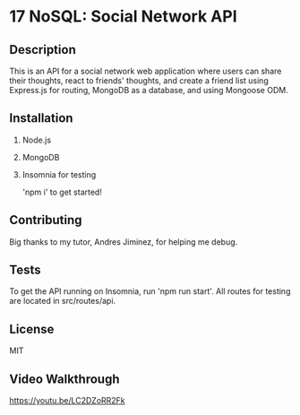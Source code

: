 # 17 NoSQL: Social Network API

## Description
This is an API for a social network web application where users can share their thoughts, react to friends' thoughts, and create a friend list using Express.js for routing, MongoDB as a database, and using Mongoose ODM.

## Installation
1. Node.js
3. MongoDB
4. Insomnia for testing

   'npm i' to get started!

## Contributing
Big thanks to my tutor, Andres Jiminez, for helping me debug.

## Tests
To get the API running on Insomnia, run 'npm run start'. All routes for testing are located in src/routes/api.

## License
MIT

## Video Walkthrough
https://youtu.be/LC2DZoRR2Fk

